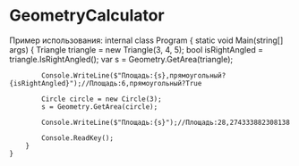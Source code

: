 # GeometryCalculator


Пример использования:
    internal class Program
    {
        static void Main(string[] args)
        {
            Triangle triangle = new Triangle(3, 4, 5);
            bool isRightAngled = triangle.IsRightAngled();
            var s = Geometry.GetArea(triangle);

            Console.WriteLine($"Площадь:{s},прямоугольный?{isRightAngled}");//Площадь:6,прямоугольный?True

            Circle circle = new Circle(3);
            s = Geometry.GetArea(circle);

            Console.WriteLine($"Площадь:{s}");//Площадь:28,274333882308138

            Console.ReadKey();
        }
    }

